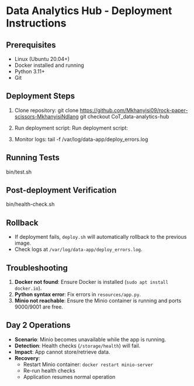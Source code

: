 # Data Analytics Hub - Deployment Instructions

## Prerequisites
- Linux (Ubuntu 20.04+)
- Docker installed and running
- Python 3.11+
- Git

## Deployment Steps
1. Clone repository:
git clone https://github.com/Mkhanyisi09/rock-paper-scissors-MkhanyisiNdlang
git checkout CoT_data-analytics-hub

2. Run deployment script:
Run deployment script:
3. Monitor logs:
tail -f /var/log/data-app/deploy_errors.log


## Running Tests


bin/test.sh

## Post-deployment Verification


bin/health-check.sh


## Rollback
- If deployment fails, `deploy.sh` will automatically rollback to the previous image.
- Check logs at `/var/log/data-app/deploy_errors.log`.

## Troubleshooting
1. **Docker not found**: Ensure Docker is installed (`sudo apt install docker.io`).
2. **Python syntax error**: Fix errors in `resources/app.py`.
3. **Minio not reachable**: Ensure the Minio container is running and ports 9000/9001 are free.

## Day 2 Operations
- **Scenario**: Minio becomes unavailable while the app is running.
- **Detection**: Health checks (`/storage/health`) will fail.
- **Impact**: App cannot store/retrieve data.
- **Recovery**:
  - Restart Minio container: `docker restart minio-server`
  - Re-run health checks
  - Application resumes normal operation

